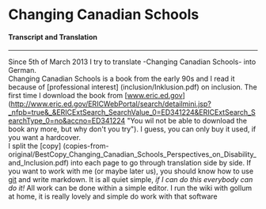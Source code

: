 # Changing Canadian Schools
#### Transcript and Translation  
***  
Since 5th of March 2013 I try to translate -Changing Canadian Schools- into German.  
Changing Canadian Schools is a book from the early 90s and I read it because of [professional interest] (inclusion/Inklusion.pdf) on inclusion.
The first time I download the book from [www.eric.ed.gov] 
(http://www.eric.ed.gov/ERICWebPortal/search/detailmini.jsp?_nfpb=true&_&ERICExtSearch_SearchValue_0=ED341224&ERICExtSearch_SearchType_0=no&accno=ED341224 "You wil not be able to download the book any more, but why don't you try"). I guess, you can only buy it used, if you want a hardcover.  
I split the [copy] (copies-from-original/BestCopy_Changing_Canadian_Schools_Perspectives_on_Disability_and_Inclusion.pdf) into each page to go through translation side by side.
If you want to work with me (or maybe later us), you should know how to use [git](http://git-scm.com/) and write markdown. It is all quiet simple, *if I can do this everybody can do it!* All work can be done within a simple editor. 
I run the wiki with gollum at home, it is really lovely and simple do work with that software 